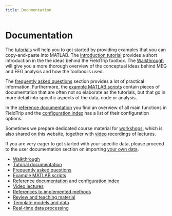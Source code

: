 ```yaml
---
title: Documentation
---
```


# Documentation

The [tutorials](/tutorial) will help you to get started by providing examples that you can copy-and-paste into MATLAB. The [introduction tutorial](/tutorial/intro/introduction) provides a short introduction in the the ideas behind the FieldTrip toolbox. The [Walkthrough](/walkthrough) will give you a more thorough overview of the conceptual ideas behind MEG and EEG analysis and how the toolbox is used.

The [frequently asked questions](/faq) section provides a lot of practical information. Furthermore, the [example MATLAB scripts](/example) contain pieces of documentation that are often not so elaborate as the tutorials, but that go in more detail into specific aspects of the data, code or analysis.

In the [reference documentation](/reference) you find an overview of all main functions in FieldTrip and the [configuration index](/configuration) has a list of their configuration options.

Sometimes we prepare dedicated course material for [workshops](/workshop), which is also shared on this website, together with [video](/video) recordings of lectures.

If you are very eager to get started with your specific data, please proceed to the user documentation section on importing [your own data](/reading_data).

- [Walkthrough](/walkthrough)
- [Tutorial documentation](/tutorial)
- [Frequently asked questions](/faq)
- [Example MATLAB scripts](/example)
- [Reference documentation](/reference) and [configuration index](/configuration)
- [Video lectures](/video)
- [References to implemented methods](/references_methods)
- [Review and teaching material](/references_to_review_papers_and_teaching_material)
- [Template models and data](/template)
- [Real-time data processing](/development/realtime)

